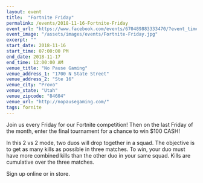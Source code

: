 ```yaml
---
layout: event
title:  "Fortnite Friday"
permalink: /events/2018-11-16-Fortnite-Friday
event_url: "https://www.facebook.com/events/670489883333470/?event_time_id=670489913333467"
event_image: "/assets/images/events/Fortnite-Friday.jpg"
excerpt: ""
start_date: 2018-11-16
start_time: 07:00:00 PM
end_date: 2018-11-17
end_time: 12:00:00 AM
venue_title: "No Pause Gaming"
venue_address_1: "1700 N State Street"
venue_address_2: "Ste 16"
venue_city: "Provo"
venue_state: "Utah"
venue_zipcode: "84604"
venue_url: "http://nopausegaming.com/"
tags: fornite
---
```


Join us every Friday for our Fortnite competition! Then on the last Friday of the month, enter the final tournament for a chance to win $100 CASH! 

In this 2 vs 2 mode, two duos will drop together in a squad. The objective is to get as many kills as possible in three matches. To win, your duo must have more combined kills than the other duo in your same squad. Kills are cumulative over the three matches. 

Sign up online or in store.